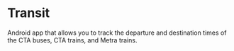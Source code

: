 # Transit
Android app that allows you to track the departure and destination times of the CTA buses, CTA trains, and Metra trains.
